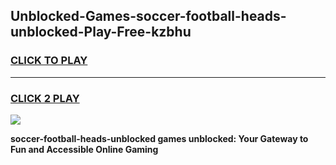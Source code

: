 
## Unblocked-Games-soccer-football-heads-unblocked-Play-Free-kzbhu
<h3>
<a href="https://premium76.site?title=soccer-football-heads-unblocked&ref=23A">CLICK TO PLAY</a></h3>
<hr>

<h3>
<a href="https://premium76.site?title=soccer-football-heads-unblocked&ref=23A">CLICK 2 PLAY</a>
  
</h3>

<a href="https://premium76.site?title=soccer-football-heads-unblocked&ref=23A"><img src="https://clearcache.store/games.png"></a>


**soccer-football-heads-unblocked games unblocked: Your Gateway to Fun and Accessible Online Gaming**
